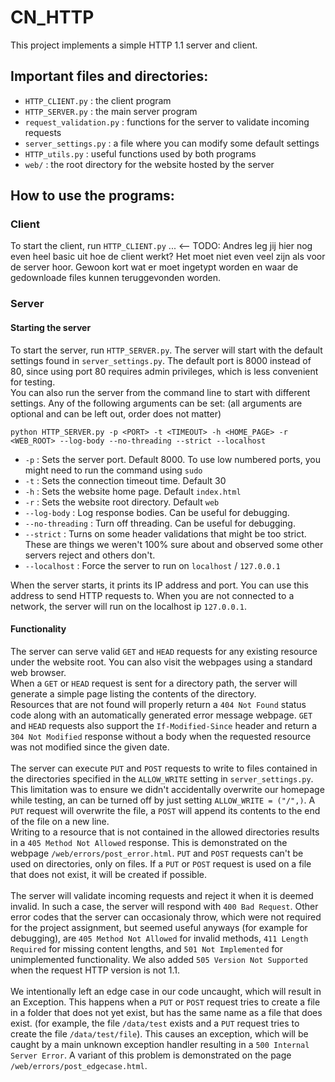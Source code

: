 # CN_HTTP

This project implements a simple HTTP 1.1 server and client.

## Important files and directories:

 - `HTTP_CLIENT.py` : the client program
 - `HTTP_SERVER.py` : the main server program
 - `request_validation.py` : functions for the server to validate incoming requests
 - `server_settings.py` : a file where you can modify some default settings
 - `HTTP_utils.py` : useful functions used by both programs
 - `web/` : the root directory for the website hosted by the server

## How to use the programs:

### Client

To start the client, run `HTTP_CLIENT.py`
...  <-- TODO: Andres leg jij hier nog even heel basic uit hoe de client werkt? Het moet niet even veel zijn als voor de server hoor. Gewoon kort wat er moet ingetypt worden en waar de gedownloade files kunnen teruggevonden worden.


### Server

#### Starting the server
To start the server, run `HTTP_SERVER.py`. The server will start with the default settings found in `server_settings.py`.
The default port is 8000 instead of 80, since using port 80 requires admin privileges, which is less convenient for testing.
\
You can also run the server from the command line to start with different settings. Any of the following arguments can be set:
(all arguments are optional and can be left out, order does not matter)
```
python HTTP_SERVER.py -p <PORT> -t <TIMEOUT> -h <HOME_PAGE> -r <WEB_ROOT> --log-body --no-threading --strict --localhost
```
- `-p` : Sets the server port. Default 8000. To use low numbered ports, you might need to run the command using `sudo`
- `-t` : Sets the connection timeout time. Default 30
- `-h` : Sets the website home page. Default `index.html`
- `-r` : Sets the website root directory. Default `web`
- `--log-body` : Log response bodies. Can be useful for debugging.
- `--no-threading` : Turn off threading. Can be useful for debugging.
- `--strict` : Turns on some header validations that might be too strict. These are things we weren't 100% sure about and observed some other servers reject and others don't.
- `--localhost` : Force the server to run on `localhost` / `127.0.0.1`

When the server starts, it prints its IP address and port. You can use this address to send HTTP requests to. When you are not connected to a network, 
the server will run on the localhost ip `127.0.0.1`. 

#### Functionality
The server can serve valid `GET` and `HEAD` requests for any existing resource under the website root. 
You can also visit the webpages using a standard web browser.\
When a `GET` or `HEAD` request is sent for a directory path, the server will generate a simple page listing the contents of the directory. \
Resources that are not found will properly return a `404 Not Found` status code along with an automatically generated error message webpage. 
`GET` and `HEAD` requests also support the `If-Modified-Since` header and return a `304 Not Modified` response without a body
when the requested resource was not modified since the given date.\
\
The server can execute `PUT` and `POST` requests to write to files contained in the directories specified in the `ALLOW_WRITE` 
setting in `server_settings.py`. This limitation was to ensure we didn't accidentally overwrite our homepage while testing, an can be turned off
by just setting `ALLOW_WRITE = ("/",)`. A `PUT` request will overwrite the file, a `POST` will append its contents to the end of the file on a new line. \
Writing to a resource that is not contained in the allowed directories results in a `405 Method Not Allowed` 
response. This is demonstrated on the webpage `/web/errors/post_error.html`. `PUT` and `POST` requests can't be used on directories, only on files. If a `PUT` or `POST` request is used on a file that does not exist,
it will be created if possible.\
\
The server will validate incoming requests and reject it when it is deemed invalid. In such a case, the server will respond with `400 Bad Request`.
Other error codes that the server can occasionaly throw, which were not required for the project assignment, but seemed useful anyways 
(for example for debugging), are `405 Method Not Allowed` for invalid methods, `411 Length Required` for missing content lengths, and `501 Not Implemented`
for unimplemented functionality. We also added `505 Version Not Supported` when the request HTTP version is not 1.1. \
\
We intentionally left an edge case in our code uncaught, which will result in an Exception. This happens when a `PUT` or `POST` request tries to create
a file in a folder that does not yet exist, but has the same name as a file that does exist. (for example, the file `/data/test` exists and a `PUT` request
tries to create the file `/data/test/file`). This causes an exception, which will be caught by a main unknown exception handler resulting in a `500 Internal Server Error`.
A variant of this problem is demonstrated on the page `/web/errors/post_edgecase.html`.















